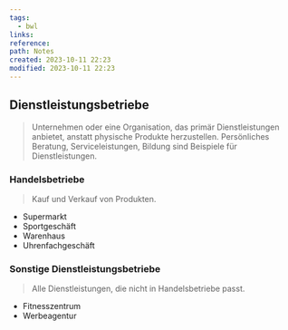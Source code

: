 ```yaml
---
tags:
  - bwl
links: 
reference: 
path: Notes
created: 2023-10-11 22:23
modified: 2023-10-11 22:23
---
```

## Dienstleistungsbetriebe 
> Unternehmen oder eine Organisation, das primär Dienstleistungen anbietet, anstatt physische Produkte herzustellen. Persönliches Beratung, Serviceleistungen, Bildung sind Beispiele für Dienstleistungen.


### Handelsbetriebe
> Kauf und Verkauf von Produkten.

- Supermarkt
- Sportgeschäft
- Warenhaus
- Uhrenfachgeschäft 

### Sonstige Dienstleistungsbetriebe 
> Alle Dienstleistungen, die nicht in Handelsbetriebe passt.

- Fitnesszentrum
- Werbeagentur
